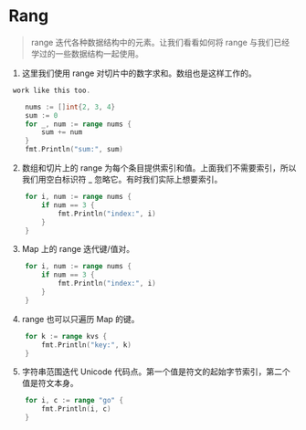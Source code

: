 # Rang
> range 迭代各种数据结构中的元素。让我们看看如何将 range 与我们已经学过的一些数据结构一起使用。

1. 这里我们使用 range 对切片中的数字求和。数组也是这样工作的。
```go
 work like this too.

    nums := []int{2, 3, 4}
    sum := 0
    for _, num := range nums {
        sum += num
    }
    fmt.Println("sum:", sum)
```

2. 数组和切片上的 range 为每个条目提供索引和值。上面我们不需要索引，所以我们用空白标识符 _ 忽略它。有时我们实际上想要索引。
```go
    for i, num := range nums {
        if num == 3 {
            fmt.Println("index:", i)
        }
    }
```

3. Map 上的 range 迭代键/值对。
```go
    for i, num := range nums {
        if num == 3 {
            fmt.Println("index:", i)
        }
    }
```

4. range 也可以只遍历 Map 的键。
```go
    for k := range kvs {
        fmt.Println("key:", k)
    }
```

5. 字符串范围迭代 Unicode 代码点。第一个值是符文的起始字节索引，第二个值是符文本身。
```go
    for i, c := range "go" {
        fmt.Println(i, c)
    }
```